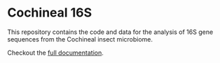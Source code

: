 # Cochineal 16S

This repository contains the code and data for the analysis of 16S gene sequences from the Cochineal insect microbiome.

Checkout the [full documentation](https://dalmolingroup.github.io/cochineal_16s/).
